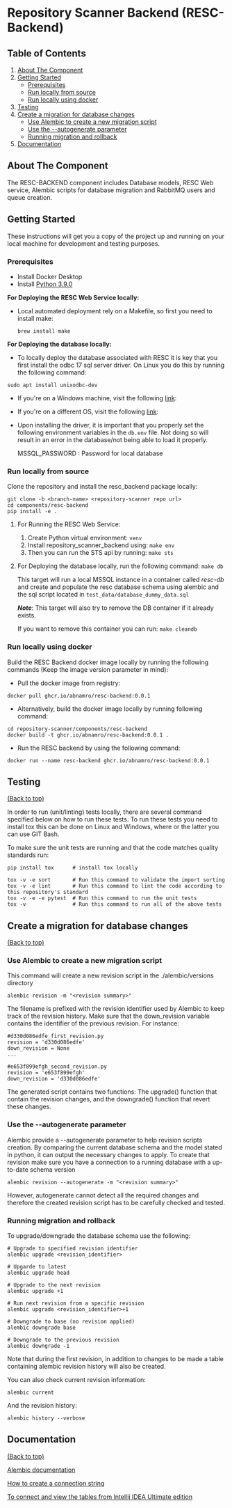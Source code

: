# Repository Scanner Backend (RESC-Backend)

<!-- TABLE OF CONTENTS -->
## Table of Contents
1. [About The Component](#about-the-component)
2. [Getting Started](#getting-started)
    - [Prerequisites](#prerequisites)
    - [Run locally from source](#run-locally-from-source)
    - [Run locally using docker](#run-locally-using-docker)
3. [Testing](#testing)
4. [Create a migration for database changes](#create-a-migration-for-database-changes)
    - [Use Alembic to create a new migration script](#use-alembic-to-create-a-new-migration-script)
    - [Use the --autogenerate parameter](#use-the---autogenerate-parameter)
    - [Running migration and rollback](#running-migration-and-rollback)
5. [Documentation](#documentation)

<!-- ABOUT THE COMPONENT -->
## About The Component
The RESC-BACKEND component includes Database models, RESC Web service, Alembic scripts for database migration and RabbitMQ users and queue creation.

<!-- GETTING STARTED -->
## Getting Started

These instructions will get you a copy of the project up and running on your local machine for development and testing purposes.

### Prerequisites
- Install Docker Desktop
- Install [Python 3.9.0](https://www.python.org/downloads/release/python-390/)

**For Deploying the RESC Web Service locally:**
- Local automated deployment rely on a Makefile, so first you need to install make:
  ```
  brew install make
  ```

**For Deploying the database locally:**
- To locally deploy the database associated with RESC it is key that you first install the odbc 17 sql server driver. On Linux you do this by running the following command:  
```
sudo apt install unixodbc-dev
```
- If you're on a Windows machine, visit the following [link](https://learn.microsoft.com/en-us/sql/connect/odbc/download-odbc-driver-for-sql-server?view=sql-server-ver16):  
- If you're on a different OS, visit the following [link](https://learn.microsoft.com/en-us/sql/connect/odbc/linux-mac/installing-the-microsoft-odbc-driver-for-sql-server?view=sql-server-ver16#17):  
- Upon installing the driver, it is important that you properly set the following environment variables in the `db.env` file. Not doing so will result in an error in the database/not being able to load it properly.

  MSSQL_PASSWORD : Password for local database

### Run locally from source

Clone the repository and install the resc_backend package locally:
```
git clone -b <branch-name> <repository-scanner repo url>
cd components/resc-backend
pip install -e .
```

1. For Running the RESC Web Service:

    1. Create Python virtual environment: `venv`
    2. Install repository_scanner_backend using: `make env`
    3. Then you can run the STS api by running: `make sts`


2. For Deploying the database locally, run the following command:
   `make db`

   This target will run a local MSSQL instance in a container called *resc-db* and create and populate the resc database schema using alembic and the sql script located in `test_data/database_dummy_data.sql`

   ***Note***: This target will also try to remove the DB container if it already exists.

   If you want to remove this container you can run: `make cleandb`

### Run locally using docker

Build the RESC Backend docker image locally by running the following commands (Keep the image version parameter in mind):

- Pull the docker image from registry:  
```
docker pull ghcr.io/abnamro/resc-backend:0.0.1
```
- Alternatively, build the docker image locally by running following command:
```
cd repository-scanner/components/resc-backend
docker build -t ghcr.io/abnamro/resc-backend:0.0.1 .
```
- Run the RESC backend by using the following command: 
```
docker run --name resc-backend ghcr.io/abnamro/resc-backend:0.0.1
```

## Testing
[(Back to top)](#table-of-contents)

In order to run (unit/linting) tests locally, there are several command specified below on how to run these tests.
To run these tests you need to install tox this can be done on Linux and Windows, where or the latter you can use GIT Bash.

To make sure the unit tests are running and that the code matches quality standards run:
```
pip install tox      # install tox locally

tox -v -e sort       # Run this command to validate the import sorting
tox -v -e lint       # Run this command to lint the code according to this repository's standard
tox -v -e -e pytest  # Run this command to run the unit tests
tox -v               # Run this command to run all of the above tests
```

## Create a migration for database changes
[(Back to top)](#table-of-contents)

### Use Alembic to create a new migration script

This command will create a new revision script in the ./alembic/versions directory
```
alembic revision -m "<revision summary>"
```
The filename is prefixed with the revision identifier used by Alembic to keep track of the revision history.
Make sure that the down_revision variable contains the identifier of the previous revision.
For instance:

```
#d330d086edfe_first_revision.py
revision = 'd330d086edfe'
down_revision = None
...

#e653f899efgh_second_revision.py
revision = 'e653f899efgh'
down_revision = 'd330d086edfe'
```

The generated script contains two functions: The upgrade() function that contain the revision changes, and the
downgrade() function that revert these changes.

### Use the --autogenerate parameter

Alembic provide a --autogenerate parameter to help revision scripts creation. By comparing the current database schema
and the model stated in python, it can output the necessary changes to apply. To create that revision make sure you have
a connection to a running database with a up-to-date schema version
```
alembic revision --autogenerate -m "<revision summary>"
```
However, autogenerate cannot detect all the required changes and therefore the created revision script has to be
carefully checked and tested.

### Running migration and rollback

To upgrade/downgrade the database schema use the following:
```
# Upgrade to specified revision identifier
alembic upgrade <revision_identifier>

# Upgarde to latest
alembic upgrade head

# Upgrade to the next revision
alembic upgrade +1

# Run next revision from a specific revision
alembic upgrade <revision_identifier>+1

# Downgrade to base (no revision applied)
alembic downgrade base

# Downgrade to the previous revision
alembic downgrade -1
```
Note that during the first revision, in addition to changes to be made a table containing alembic revision history
will also be created.


You can also check current revision information:
```
alembic current
```

And the revision history:
```
alembic history --verbose
```


## Documentation
[(Back to top)](#table-of-contents)

[Alembic documentation](https://alembic.sqlalchemy.org/en/latest/index.html)

[How to create a connection string](https://docs.sqlalchemy.org/en/14/core/engines.html)

[To connect and view the tables from Intellij IDEA Ultimate edition](https://www.jetbrains.com/help/idea/db-tutorial-connecting-to-ms-sql-server.html#connect-by-using-sql-server-authentication)
  
